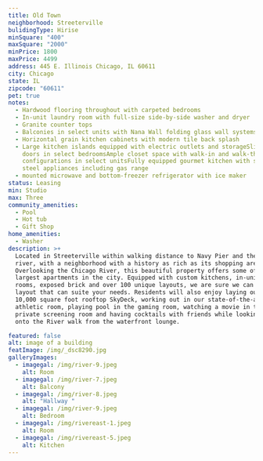 ```yaml
---
title: Old Town
neighborhood: Streeterville
bulidingType: Hirise
minSquare: "400"
maxSquare: "2000"
minPrice: 1800
maxPrice: 4499
address: 445 E. Illinois Chicago, IL 60611
city: Chicago
state: IL
zipcode: "60611"
pet: true
notes:
  - Hardwood flooring throughout with carpeted bedrooms
  - In-unit laundry room with full-size side-by-side washer and dryer
  - Granite counter tops
  - Balconies in select units with Nana Wall folding glass wall systems
  - Horizontal grain kitchen cabinets with modern tile back splash
  - Large kitchen islands equipped with electric outlets and storageSliding barn
    doors in select bedroomsAmple closet space with walk-in and walk-through
    configurations in select unitsFully equipped gourmet kitchen with stainless
    steel appliances including gas range
  - mounted microwave and bottom-freezer refrigerator with ice maker
status: Leasing
min: Studio
max: Three
community_amenities:
  - Pool
  - Hot tub
  - Gift Shop
home_amenities:
  - Washer
description: >+
  Located in Streeterville within walking distance to Navy Pier and the lake and
  river, with a neighborhood with a history as rich as its shopping areas.
  Overlooking the Chicago River, this beautiful property offers some of the
  largest apartments in the city. Equipped with custom kitchens, in-unit laundry
  rooms, exposed brick and over 100 unique layouts, we are sure we can find a
  layout that can suite your needs. Residents will also enjoy laying out on the
  10,000 square foot rooftop SkyDeck, working out in our state-of-the-art
  athletic room, playing pool in the gaming room, watching a movie in the
  private screening room and having cocktails with friends while looking out
  onto the River walk from the waterfront lounge.

featured: false
alt: image of a building
featImage: /img/_dsc8290.jpg
galleryImages:
  - imagegal: /img/river-9.jpeg
    alt: Room
  - imagegal: /img/river-7.jpeg
    alt: Balcony
  - imagegal: /img/river-8.jpeg
    alt: "Hallway "
  - imagegal: /img/river-9.jpeg
    alt: Bedroom
  - imagegal: /img/rivereast-1.jpeg
    alt: Room
  - imagegal: /img/rivereast-5.jpeg
    alt: Kitchen
---
```

